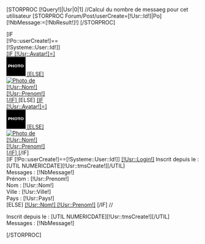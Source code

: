 [STORPROC [!Query!]|Usr|0|1]
	//Calcul du nombre de messaeg pour cet utilisateur
	[STORPROC Forum/Post/userCreate=[!Usr::Id!]|Po]
		[!NbMessage:=[!NbResult!]!]
	[/STORPROC]
	<div>
		<div style="width:150px;">
			[IF [!Po::userCreate!]==[!Systeme::User::Id!]]
				<a href="/Espace-perso" title="Mon Compte">
					[IF [!Usr::Avatar!]=]
						<img src="/Skins/KobEye/Img/Forum/TofUsr.gif" alt="Photo par d&eacute;faut"/>
					[ELSE]	
						<img src="/[!Usr::Avatar!].limit.100x100.jpg" alt="Photo de [!Usr::Nom!] [!Usr::Prenom!]" title="Photo de [!Usr::Nom!] [!Usr::Prenom!]" />
					[/IF]
				</a>
			[ELSE]
				<a href="/Profil/[!Usr::Id!]" title="Voir le profil de ce membre">
					[IF [!Usr::Avatar!]=]	
						<img src="/Skins/KobEye/Img/Forum/TofUsr.gif" alt="Photo par d&eacute;faut"/>
					[ELSE]	
						<img src="/[!Usr::Avatar!].limit.50x50.jpg" alt="Photo de [!Usr::Nom!] [!Usr::Prenom!]" title="Photo de [!Usr::Nom!] [!Usr::Prenom!]" />
					[/IF]
				</a>
			[/IF]
		</div>
		<div>
			[IF [!Po::userCreate!]==[!Systeme::User::Id!]]
				<a href="/Espace-perso" title="Mon Compte">[!Usr::Login!]</a> Inscrit depuis le : [UTIL NUMERICDATE][!Usr::tmsCreate!][/UTIL]<br />Messages : [!NbMessage!]<br />
				Pr&eacute;nom : [!Usr::Prenom!]<br />
				Nom : [!Usr::Nom!]<br />
				Ville : [!Usr::Ville!]<br />
				Pays : [!Usr::Pays!]<br />
			[ELSE]
				<a href="/Profil/[!Usr::Id!]" title="Voir le profil de ce membre">[!Usr::Nom!] [!Usr::Prenom!]</a>
			[/IF]
			//<p>Inscrit depuis le : [UTIL NUMERICDATE][!Usr::tmsCreate!][/UTIL]<br />Messages : [!NbMessage!]</p>
		</div>
	</div>
[/STORPROC]
